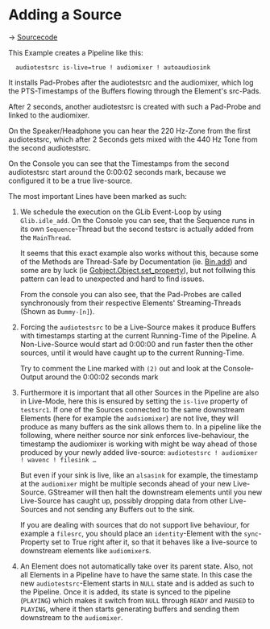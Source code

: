 # Adding a Source
→ [Sourcecode](01-add-source.py)

This Example creates a Pipeline like this:

```
  audiotestsrc is-live=true ! audiomixer ! autoaudiosink
```

It installs Pad-Probes after the audiotestsrc and the audiomixer, which log the PTS-Timestamps of the Buffers flowing 
through the Element's src-Pads.

After 2 seconds, another audiotestsrc is created with such a Pad-Probe and linked to the audiomixer.

On the Speaker/Headphone you can hear the 220 Hz-Zone from the first audiotestsrc, which after 2 Seconds gets mixed with
the 440 Hz Tone from the second audiotestsrc.

On the Console you can see that the Timestamps from the second audiotestsrc start around the 0:00:02 seconds mark, 
because we configured it to be a true live-source.

The most important Lines have been marked as such:

 1. We schedule the execution on the GLib Event-Loop by using `Glib.idle_add`. On the Console you can see, that the
    Sequence runs in its own `Sequence`-Thread but the second testsrc is actually added from the `MainThread`.

    It seems that this exact example also works without this, because some of the Methods are Thread-Safe by
    Documentation (ie. [Bin.add](https://lazka.github.io/pgi-docs/#Gst-1.0/classes/Bin.html#Gst.Bin.add)) and some are
    by luck (ie [Gobject.Object.set_property](https://lazka.github.io/pgi-docs/#GObject-2.0/classes/Object.html#GObject.Object.set_property)),
    but not follwing this pattern can lead to unexpected and hard to find issues.

    From the console you can also see, that the Pad-Probes are called synchronously from their respective Elements' 
    Streaming-Threads (Shown as `Dummy-[n]`).

 2. Forcing the `audiotestsrc` to be a Live-Source makes it produce Buffers with timestamps starting at the current
    Running-Time of the Pipeline. A Non-Live-Source would start ad 0:00:00 and run faster then the other sources,
    until it would have caught up to the current Running-Time.

    Try to comment the Line marked with `(2)` out and look at the Console-Output around the 0:00:02 seconds mark

3. Furthermore it is important that all other Sources in the Pipeline are also in Live-Mode, here this is ensured
    by setting the `is-live` property of `testsrc1`. If one of the Sources connected to the same downstream Elements
    (here for example the `audsiomixer`) are not live, they will produce as many buffers as the sink allows them to. 
    In a pipeline like the following, where neither source nor sink enforces live-behaviour, the timestamp the 
    audiomixer is working with might be way ahead of those produced by your newly added live-source:
    `audiotestsrc ! audiomixer ! wavenc ! filesink …`
    
    But even if your sink is live, like an `alsasink` for example, the timestamp at the `audiomixer` might be multiple
    seconds ahead of your new Live-Source. GStreamer will then halt the downstream elements until you new Live-Source
    has caught up, possibly dropping data from other Live-Sources and not sending any Buffers out to the sink.

    If you are dealing with sources that do not support live behaviour, for example a `filesrc`, you should place an
    `identity`-Element with the `sync`-Property set to True right after it, so that it behaves like a live-source to
    downstream elements like `audiomixer`s.

 4. An Element does not automatically take over its parent state. Also, not all Elements in a Pipeline have to have the
    same state. In this case the new `audiotestsrc`-Element starts in `NULL` state and is added as such to the Pipeline.
    Once it is added, its state is synced to the pipeline (`PLAYING`) which makes it switch from `NULL` through
    `READY` and `PAUSED` to `PLAYING`, where it then starts generating buffers and sending them downstream to the 
    `audiomixer`.
